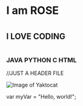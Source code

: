 # <h1>I am ROSE
# <h2>I LOVE CODING
# <h3>JAVA PYTHON C HTML
//JUST A HEADER FILE


![Image of Yaktocat](https://octodex.github.com/images/yaktocat.png)



var myVar = "Hello, world!";

